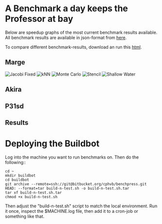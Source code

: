 A Benchmark a day keeps the Professor at bay
============================================

Below are speedup graphs of the most current benchmark results available. All benchmark results are available in json-format from [here](https://bitbucket.org/cphvb/benchpress/raw/master/results).

To compare different benchmark-results, download an run this [html](https://bitbucket.org/cphvb/cphvbbuildgraphs/raw/master/compare.html).

Marge
-----

![Jacobi Fixed](https://bitbucket.org/cphvb/benchpress/raw/master/graphs/marge/latest/jacobi%20fixed.png)
![kNN](https://bitbucket.org/cphvb/benchpress/raw/master/graphs/marge/latest/knn_speedup.png)
![Monte Carlo](https://bitbucket.org/cphvb/benchpress/raw/master/graphs/marge/latest/monte$20carlo_speedup.png)
![Stencil](https://bitbucket.org/cphvb/benchpress/raw/master/graphs/marge/latest/stencil%20synth_speedup.png)
![Shallow Water](https://bitbucket.org/cphvb/benchpress/raw/master/graphs/marge/latest/shallow%20water_speedup.png)

Akira
-----



P31sd
-----



Results
-------


Deploying the Buildbot
======================

Log into the machine you want to run benchmarks on. Then do the following::

    cd ~
    mkdir buildbot
    cd buildbot
    git archive --remote=ssh://git@bitbucket.org/cphvb/benchpress.git HEAD: --format=tar build-n-test.sh -o build-n-test.sh.tar
    tar xf build-n-test.sh.tar
    chmod +x build-n-test.sh

Then adjust the "build-n-test.sh" script to match the local environment.
Run it once, inspect the $MACHINE.log file, then add it to a cron-job or something like that.

